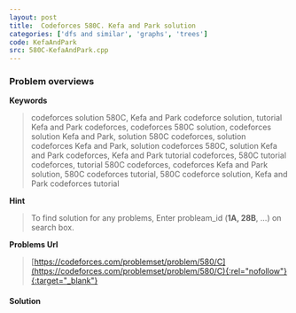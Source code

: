```yaml
---
layout: post
title:  Codeforces 580C. Kefa and Park solution
categories: ['dfs and similar', 'graphs', 'trees']
code: KefaAndPark
src: 580C-KefaAndPark.cpp
---
```

### **Problem overviews**

**Keywords**
> codeforces solution 580C, Kefa and Park codeforce solution, tutorial Kefa and Park codeforces, codeforces 580C solution, codeforces solution Kefa and Park, solution 580C codeforces, solution codeforces Kefa and Park, solution codeforces 580C, solution Kefa and Park codeforces, Kefa and Park tutorial codeforces, 580C tutorial codeforces, tutorial 580C codeforces, codeforces Kefa and Park solution, 580C codeforces tutorial, 580C codeforce solution, Kefa and Park codeforces tutorial

**Hint**
> To find solution for any problems, Enter probleam_id (**1A, 28B**, ...) on search box. 

**Problems Url**
> [https://codeforces.com/problemset/problem/580/C](https://codeforces.com/problemset/problem/580/C){:rel="nofollow"}{:target="_blank"}

#### **Solution**



